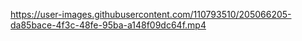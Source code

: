 

https://user-images.githubusercontent.com/110793510/205066205-da85bace-4f3c-48fe-95ba-a148f09dc64f.mp4

